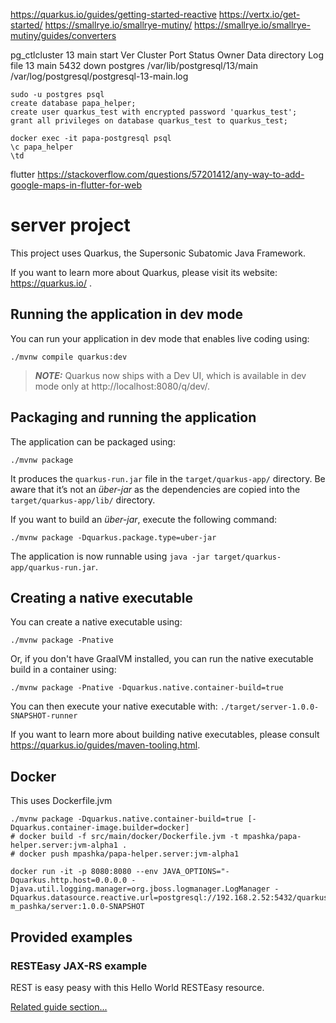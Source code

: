 https://quarkus.io/guides/getting-started-reactive
https://vertx.io/get-started/
https://smallrye.io/smallrye-mutiny/
https://smallrye.io/smallrye-mutiny/guides/converters


pg_ctlcluster 13 main start
Ver Cluster Port Status Owner    Data directory              Log file
13  main    5432 down   postgres /var/lib/postgresql/13/main /var/log/postgresql/postgresql-13-main.log

```
sudo -u postgres psql
create database papa_helper;
create user quarkus_test with encrypted password 'quarkus_test';
grant all privileges on database quarkus_test to quarkus_test;

docker exec -it papa-postgresql psql
\c papa_helper
\td
```

flutter
https://stackoverflow.com/questions/57201412/any-way-to-add-google-maps-in-flutter-for-web

# server project

This project uses Quarkus, the Supersonic Subatomic Java Framework.

If you want to learn more about Quarkus, please visit its website: https://quarkus.io/ .

## Running the application in dev mode

You can run your application in dev mode that enables live coding using:
```shell script
./mvnw compile quarkus:dev
```

> **_NOTE:_**  Quarkus now ships with a Dev UI, which is available in dev mode only at http://localhost:8080/q/dev/.

## Packaging and running the application

The application can be packaged using:
```shell script
./mvnw package
```
It produces the `quarkus-run.jar` file in the `target/quarkus-app/` directory.
Be aware that it’s not an _über-jar_ as the dependencies are copied into the `target/quarkus-app/lib/` directory.

If you want to build an _über-jar_, execute the following command:
```shell script
./mvnw package -Dquarkus.package.type=uber-jar
```

The application is now runnable using `java -jar target/quarkus-app/quarkus-run.jar`.

## Creating a native executable

You can create a native executable using: 
```shell script
./mvnw package -Pnative
```

Or, if you don't have GraalVM installed, you can run the native executable build in a container using: 
```shell script
./mvnw package -Pnative -Dquarkus.native.container-build=true
```

You can then execute your native executable with: `./target/server-1.0.0-SNAPSHOT-runner`

If you want to learn more about building native executables, please consult https://quarkus.io/guides/maven-tooling.html.

## Docker
This uses Dockerfile.jvm
```
./mvnw package -Dquarkus.native.container-build=true [-Dquarkus.container-image.builder=docker]
# docker build -f src/main/docker/Dockerfile.jvm -t mpashka/papa-helper.server:jvm-alpha1 .
# docker push mpashka/papa-helper.server:jvm-alpha1 
```

```
docker run -it -p 8080:8080 --env JAVA_OPTIONS="-Dquarkus.http.host=0.0.0.0 -Djava.util.logging.manager=org.jboss.logmanager.LogManager -Dquarkus.datasource.reactive.url=postgresql://192.168.2.52:5432/quarkus_test" m_pashka/server:1.0.0-SNAPSHOT
```

## Provided examples

### RESTEasy JAX-RS example

REST is easy peasy with this Hello World RESTEasy resource.

[Related guide section...](https://quarkus.io/guides/getting-started#the-jax-rs-resources)

